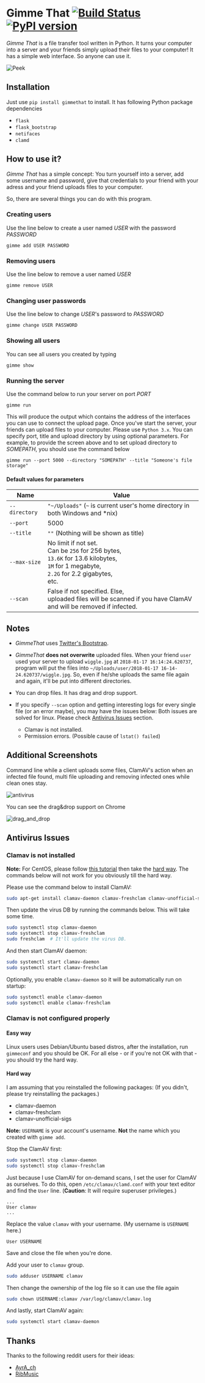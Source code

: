 ﻿# Gimme That [![Build Status](https://travis-ci.org/nejdetckenobi/gimme-that.svg?branch=master)](http://travis-ci.org/nejdetckenobi/gimme-that) [![PyPI version](https://badge.fury.io/py/GimmeThat.svg)](https://badge.fury.io/py/GimmeThat)

_Gimme That_ is a file transfer tool written in Python. It turns your computer into a server and your friends simply upload their files to your computer! It has a simple web interface. So anyone can use it.

![Peek](https://user-images.githubusercontent.com/4905664/34677327-d15db8ee-f4a0-11e7-898b-a6e01049dba6.gif)


## Installation

Just use `pip install gimmethat` to install.
It has following Python package dependencies

- `flask`
- `flask_bootstrap`
- `netifaces`
- `clamd`

## How to use it?

_Gimme That_ has a simple concept: You turn yourself into a server, add some username and password, give that credentials to your friend with your adress and your friend uploads files to your computer.

So, there are several things you can do with this program.

### Creating users

Use the line below to create a user named *USER* with the password *PASSWORD*

`gimme add USER PASSWORD`


### Removing users

Use the line below to remove a user named *USER*

`gimme remove USER`


### Changing user passwords

Use the line below to change *USER*'s password to *PASSWORD*

`gimme change USER PASSWORD`

### Showing all users

You can see all users you created by typing

`gimme show`

### Running the server

Use the command below to run your server on port *PORT*

`gimme run`

This will produce the output which contains the address of the interfaces you can use to connect the upload page.
Once you've start the server, your friends can upload files to your computer. Please use `Python 3.x`.
You can specify port, title and upload directory by using optional parameters.
For example, to provide the screen above and to set upload directory to *SOMEPATH*, you should use the command below

`gimme run --port 5000 --directory "SOMEPATH" --title "Someone's file storage"`

#### Default values for parameters

| Name | Value |
|------|-------|
| `--directory` | `"~/Uploads"` (`~` is current user's home directory in both Windows and *nix) |
| `--port` | 5000 |
| `--title` | `""` (Nothing will be shown as title) |
| `--max-size` | No limit if not set. <br> Can be `256` for 256 bytes, <br> `13.6K` for 13.6 kilobytes, <br> `1M` for 1 megabyte, <br> `2.2G` for 2.2 gigabytes, <br> etc. |
| `--scan` | False if not specified. Else, <br> uploaded files will be scanned if you have ClamAV <br> and will be removed if infected. |

## Notes

- *GimmeThat* uses [Twitter's Bootstrap](https://getbootstrap.com/).

- *GimmeThat* **does not overwrite** uploaded files. When your friend `user` used your server to upload `wiggle.jpg` at `2018-01-17 16:14:24.620737`, program will put the files into `~/Uploads/user/2018-01-17 16-14-24.620737/wiggle.jpg`. So, even if he/she uploads the same file again and again, it'll be put into different directories.

- You can drop files. It has drag and drop support.

- If you specify `--scan` option and getting interesting logs for every single file (or an error maybe), you may have the issues below:
  Both issues are solved for linux. Please check [Antivirus Issues](#antivirus-issues) section.
  - Clamav is not installed.
  - Permission errors. (Possible cause of `lstat() failed`)

## Additional Screenshots

Command line while a client uploads some files, ClamAV's action when an infected file found, multi file uploading and removing infected ones while clean ones stay.

![antivirus](https://user-images.githubusercontent.com/4905664/35181654-f3143e10-fdd6-11e7-8b67-9f7e834e87dc.gif)

You can see the drag&drop support on Chrome

![drag_and_drop](https://user-images.githubusercontent.com/4905664/35865971-fbf7c446-0b66-11e8-8102-05ce82f28970.gif)


## Antivirus Issues

### Clamav is not installed

**Note:** For CentOS, please follow [this tutorial](https://linux-audit.com/install-clamav-on-centos-7-using-freshclam/) then take the [hard way](#hard-way). The commands below will not work for you obviously till the hard way.

Please use the command below to install ClamAV:

```sh
sudo apt-get install clamav-daemon clamav-freshclam clamav-unofficial-sigs
```

Then update the virus DB by running the commands below. This will take some time.

```sh
sudo systemctl stop clamav-daemon
sudo systemctl stop clamav-freshclam
sudo freshclam  # It'll update the virus DB.
```

And then start ClamAV daemon:

```sh
sudo systemctl start clamav-daemon
sudo systemctl start clamav-freshclam
```

Optionally, you enable `clamav-daemon` so it will be automatically run on startup:

```sh
sudo systemctl enable clamav-daemon
sudo systemctl enable clamav-freshclam
```

### Clamav is not configured properly

#### Easy way

Linux users uses Debian/Ubuntu based distros, after the installation, run `gimmeconf` and you should be OK.
For all else - or if you're not OK with that - you should try the hard way.


#### Hard way

I am assuming that you reinstalled the following packages:
(If you didn't, please try reinstalling the packages.)

- clamav-daemon
- clamav-freshclam
- clamav-unofficial-sigs

**Note:** `USERNAME` is your account's username. **Not** the name which you created with `gimme add`.

Stop the ClamAV first:
```sh
sudo systemctl stop clamav-daemon
sudo systemctl stop clamav-freshclam
```

Just because I use ClamAV for on-demand scans, I set the user for ClamAV as ourselves.
To do this, open `/etc/clamav/clamd.conf` with your text editor and find the `User` line.
(**Caution**: It will require superuser privileges.)

```
...
User clamav
...
```
Replace the value `clamav` with your username. (My username is `USERNAME` here.)

```
User USERNAME
```

Save and close the file when you're done.

Add your user to `clamav` group.

```sh
sudo adduser USERNAME clamav
```

Then change the ownership of the log file so it can use the file again

```sh
sudo chown USERNAME:clamav /var/log/clamav/clamav.log
```

And lastly, start ClamAV again:
```sh
sudo systemctl start clamav-daemon
```

## Thanks

Thanks to the following reddit users for their ideas:

- [AyrA_ch](https://www.reddit.com/user/AyrA_ch)
- [RibMusic](https://www.reddit.com/user/RibMusic)

